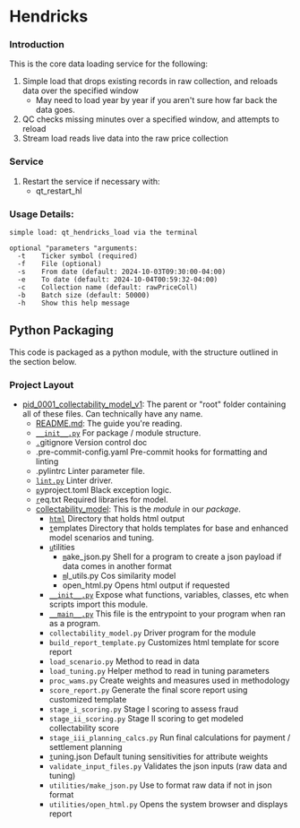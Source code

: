 # Hendricks

### Introduction

This is the core data loading service for the following:

1. Simple load that drops existing records in raw collection, and reloads data over the specified window
   * May need to load year by year if you aren't sure how far back the data goes.
2. QC checks missing minutes over a specified window, and attempts to reload
3. Stream load reads live data into the raw price collection

### Service

1. Restart the service if necessary with:
   * qt_restart_hl

### Usage Details:

```commandline
simple load: qt_hendricks_load via the terminal
  
optional "parameters "arguments:
  -t    Ticker symbol (required)
  -f    File (optional)
  -s    From date (default: 2024-10-03T09:30:00-04:00)
  -e    To date (default: 2024-10-04T00:59:32-04:00)
  -c    Collection name (default: rawPriceColl)
  -b    Batch size (default: 50000)
  -h    Show this help message
```

## Python Packaging

This code is packaged as a python module, with the structure outlined in the section below.

### Project Layout

* [pid_0001_collectability_model_v1](collectability_model): The parent or "root" folder containing all of these files. Can technically have any name.
  * [README.md](README.md):
    The guide you're reading.
  * [`__init__.py`](lab1/__init__.py)
    For package / module structure.
  * [`.`](lab1/__init__.py)gitignore
    Version control doc
  * .pre-commit-config.yaml
    Pre-commit hooks for formatting and linting
  * .pylintrc
    Linter parameter file.
  * [`lint.py`](lab1/__init__.py)
    Linter driver.
  * [`p`](lab1/__init__.py)yproject.toml
    Black exception logic.
  * [`r`](lab1/__init__.py)eq.txt
    Required libraries for model.
  * [collectability_model](.): This is the *module* in our *package*.
    * [`html`](lab1/__init__.py)
      Directory that holds html output
    * [`t`](lab1/__init__.py)emplates
      Directory that holds templates for base and enhanced model scenarios and tuning.
    * [`u`](lab1/__init__.py)tilities
      * [`m`](lab1/__init__.py)ake_json.py
        Shell for a program to create a json payload if data comes in another format
      * [`m`](lab1/__init__.py)l_utils.py
        Cos similarity model
      * open_html.py
        Opens html output if requested
    * [`__init__.py`](lab1/__init__.py)
      Expose what functions, variables, classes, etc when scripts import this module.
    * [`__main__.py`](lab1/__main__.py)
      This file is the entrypoint to your program when ran as a program.
    * `collectability_model.py`
      Driver program for the module
    * `build_report_template.py`
      Customizes html template for score report
    * `load_scenario.py`
      Method to read in data
    * `load_tuning.py`
      Helper method to read in tuning parameters
    * `proc_wams.py`
      Create weights and measures used in methodology
    * `score_report.py`
      Generate the final score report using customized template
    * `stage_i_scoring.py`
      Stage I scoring to assess fraud
    * `stage_ii_scoring.py`
      Stage II scoring to get modeled collectability score
    * `stage_iii_planning_calcs.py`
      Run final calculations for payment / settlement planning
    * [`t`](lab1/__init__.py)uning.json
      Default tuning sensitivities for attribute weights
    * `validate_input_files.py`
      Validates the json inputs (raw data and tuning)
    * `utilities/make_json.py`
      Use to format raw data if not in json format
    * `utilities/open_html.py`
      Opens the system browser and displays report
